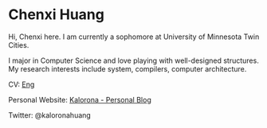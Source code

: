 # Chenxi Huang

Hi, Chenxi here. I am currently a sophomore at University of Minnesota Twin Cities.

I major in Computer Science and love playing with well-designed structures. My research interests include system, compilers, computer architecture.

CV: [Eng](https://kalorona.com/cv.pdf)

Personal Website: [Kalorona - Personal Blog](https://kalorona.com)

Twitter: @kaloronahuang
